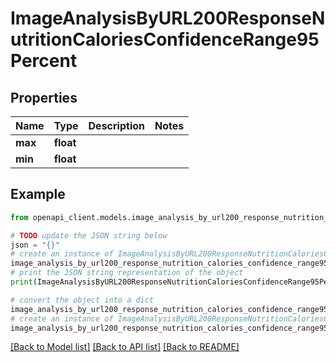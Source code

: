 # ImageAnalysisByURL200ResponseNutritionCaloriesConfidenceRange95Percent


## Properties

Name | Type | Description | Notes
------------ | ------------- | ------------- | -------------
**max** | **float** |  | 
**min** | **float** |  | 

## Example

```python
from openapi_client.models.image_analysis_by_url200_response_nutrition_calories_confidence_range95_percent import ImageAnalysisByURL200ResponseNutritionCaloriesConfidenceRange95Percent

# TODO update the JSON string below
json = "{}"
# create an instance of ImageAnalysisByURL200ResponseNutritionCaloriesConfidenceRange95Percent from a JSON string
image_analysis_by_url200_response_nutrition_calories_confidence_range95_percent_instance = ImageAnalysisByURL200ResponseNutritionCaloriesConfidenceRange95Percent.from_json(json)
# print the JSON string representation of the object
print(ImageAnalysisByURL200ResponseNutritionCaloriesConfidenceRange95Percent.to_json())

# convert the object into a dict
image_analysis_by_url200_response_nutrition_calories_confidence_range95_percent_dict = image_analysis_by_url200_response_nutrition_calories_confidence_range95_percent_instance.to_dict()
# create an instance of ImageAnalysisByURL200ResponseNutritionCaloriesConfidenceRange95Percent from a dict
image_analysis_by_url200_response_nutrition_calories_confidence_range95_percent_from_dict = ImageAnalysisByURL200ResponseNutritionCaloriesConfidenceRange95Percent.from_dict(image_analysis_by_url200_response_nutrition_calories_confidence_range95_percent_dict)
```
[[Back to Model list]](../README.md#documentation-for-models) [[Back to API list]](../README.md#documentation-for-api-endpoints) [[Back to README]](../README.md)


